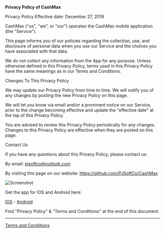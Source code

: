 **Privacy Policy of CashMax**

Privacy Policy
Effective date: December 27, 2019

CashMax ("us", "we", or "our") operates the CashMax mobile application (the "Service").

This page informs you of our policies regarding the collection, use, and disclosure of personal data when you use our Service and the choices you have associated with that data.

We do not collect any information from the App for any purpose. Unless otherwise defined in this Privacy Policy, terms used in this Privacy Policy have the same meanings as in our Terms and Conditions.

Changes To This Privacy Policy

We may update our Privacy Policy from time to time. We will notify you of any changes by posting the new Privacy Policy on this page.

We will let you know via email and/or a prominent notice on our Service, prior to the change becoming effective and update the "effective date" at the top of this Privacy Policy.

You are advised to review this Privacy Policy periodically for any changes. Changes to this Privacy Policy are effective when they are posted on this page.

Contact Us

If you have any questions about this Privacy Policy, please contact us:

By email: pjsoftco@outlook.com

By visiting this page on our website: https://github.com/PJSoftCo/CashMax

![Screenshot](https://user-images.githubusercontent.com/4211206/137196314-b4a7448b-708d-461a-bb7c-bb1ea1271f41.jpg)

Get the app for IOS and Android here:

[IOS](https://apps.apple.com/us/app/cashmax/id1492584280) - [Android](https://play.google.com/store/apps/details?id=com.PJSoftCo.CashMax)

Find "Privacy Policy" & "Terms and Conditions" at the end of this document.

----------------------------------------------------------------------------------------------------------------------------------------

[Terms and Conditions](https://app.termly.io/document/terms-of-use-for-website/538e4813-8796-44c1-8821-93a52ef5c2b7)
